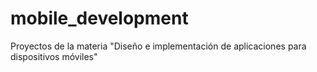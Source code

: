 # mobile_development
Proyectos de la materia "Diseño e implementación de aplicaciones para dispositivos móviles"
